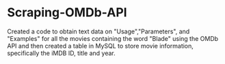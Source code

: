 # Scraping-OMDb-API
Created a code to obtain text data on "Usage","Parameters", and "Examples" for all the movies containing the word "Blade" using the OMDb API and then created a table in MySQL to store movie information, specifically the iMDB ID, title and year.
